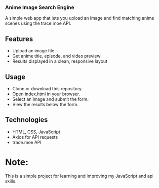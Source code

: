 ### Anime Image Search Engine
A simple web app that lets you upload an image and find matching anime scenes using the trace.moe API.

## Features
* Upload an image file
* Get anime title, episode, and video preview
* Results displayed in a clean, responsive layout
## Usage
- Clone or download this repository.
- Open index.html in your browser.
- Select an image and submit the form.
- View the results below the form.
## Technologies
* HTML, CSS, JavaScript
* Axios for API requests
* trace.moe API

# Note:
This is a simple project for learning and improving my JavaScript and api skills.
